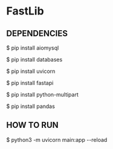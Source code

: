 # FastLib

<h2>DEPENDENCIES</h2>
 <p> $ pip install aiomysql </p>
 <p> $ pip install databases </p>
 <p> $ pip install uvicorn </p>
 <p> $ pip install fastapi </p>
 <p> $ pip install python-multipart </p>
 <p> $ pip install pandas </p>

<h2>HOW TO RUN </h2>
 <p> $ python3 -m uvicorn main:app --reload </p>